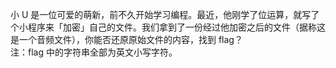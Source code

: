 小 U 是一位可爱的萌新，前不久开始学习编程。最近，他刚学了位运算，就写了个小程序来「加密」自己的文件。我们拿到了一份经过他加密之后的文件（据称这是一个音频文件），你能否还原原始文件的内容，找到 flag？<br>
注：flag 中的字符串全部为英文小写字符。